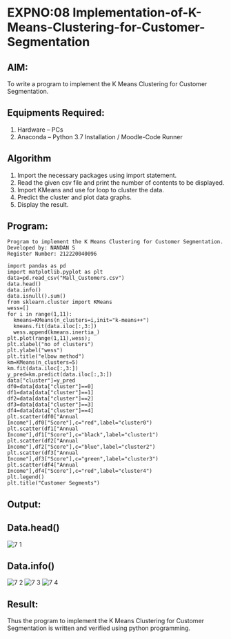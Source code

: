 # EXPNO:08 Implementation-of-K-Means-Clustering-for-Customer-Segmentation

## AIM:
To write a program to implement the K Means Clustering for Customer Segmentation.

## Equipments Required:
1. Hardware – PCs
2. Anaconda – Python 3.7 Installation / Moodle-Code Runner

## Algorithm
1. Import the necessary packages using import statement.
2. Read the given csv file and print the number of contents to be displayed.
3. Import KMeans and use for loop to cluster the data.
4. Predict the cluster and plot data graphs.
5. Display the result. 
## Program:
```
Program to implement the K Means Clustering for Customer Segmentation.
Developed by: NANDAN S
Register Number: 212220040096
```
```
import pandas as pd
import matplotlib.pyplot as plt
data=pd.read_csv("Mall_Customers.csv")
data.head()
data.info()
data.isnull().sum()
from sklearn.cluster import KMeans
wess=[]
for i in range(1,11):
  kmeans=KMeans(n_clusters=i,init="k-means++")
  kmeans.fit(data.iloc[:,3:])
  wess.append(kmeans.inertia_)
plt.plot(range(1,11),wess);
plt.xlabel("no of clusters")
plt.ylabel("wess")
plt.title("elbow method")
km=KMeans(n_clusters=5)
km.fit(data.iloc[:,3:])
y_pred=km.predict(data.iloc[:,3:])
data["cluster"]=y_pred
df0=data[data["cluster"]==0]
df1=data[data["cluster"]==1]
df2=data[data["cluster"]==2]
df3=data[data["cluster"]==3]
df4=data[data["cluster"]==4]
plt.scatter(df0["Annual Income"],df0["Score"],c="red",label="cluster0")
plt.scatter(df1["Annual Income"],df1["Score"],c="black",label="cluster1")
plt.scatter(df2["Annual Income"],df2["Score"],c="blue",label="cluster2")
plt.scatter(df3["Annual Income"],df3["Score"],c="green",label="cluster3")
plt.scatter(df4["Annual Income"],df4["Score"],c="red",label="cluster4")
plt.legend()
plt.title("Customer Segments")
```

## Output:
## Data.head()
![7 1](https://user-images.githubusercontent.com/103240414/174470412-a9e8d430-0a01-47bb-be04-4f3be1def53f.png)
## Data.info()
![7 2](https://user-images.githubusercontent.com/103240414/174470433-fbdbb1f4-a3ec-4fe1-bf69-c0f233164b34.png)
![7 3](https://user-images.githubusercontent.com/103240414/174470496-ec23a201-408e-467f-89dd-9484966677e7.png)
![7 4](https://user-images.githubusercontent.com/103240414/174470500-0ba2c996-edd2-4da9-98cb-5ad7992928ab.png)
## Result:
Thus the program to implement the K Means Clustering for Customer Segmentation is written and verified using python programming.
